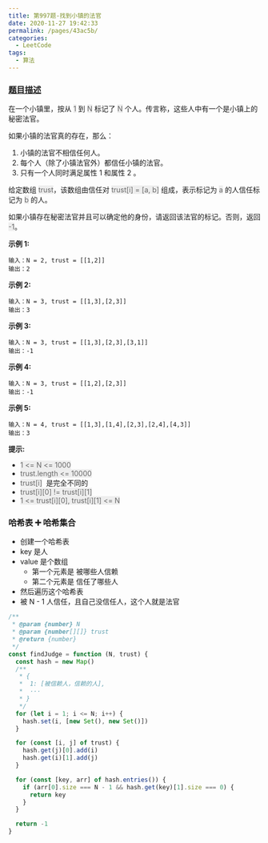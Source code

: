 ```yaml
---
title: 第997题-找到小镇的法官
date: 2020-11-27 19:42:33
permalink: /pages/43ac5b/
categories:
  - LeetCode
tags:
  - 算法
---
```


### [题目描述](https://leetcode-cn.com/problems/find-the-town-judge/)

在一个小镇里，按从 <font style="background: #eee; color: #666;">1</font> 到 <font style="background: #eee; color: #666;">N</font> 标记了 <font style="background: #eee; color: #666;">N</font> 个人。传言称，这些人中有一个是小镇上的秘密法官。

如果小镇的法官真的存在，那么：

1. 小镇的法官不相信任何人。
2. 每个人（除了小镇法官外）都信任小镇的法官。
3. 只有一个人同时满足属性 1 和属性 2 。

给定数组 <font style="background: #eee; color: #666;">trust</font>，该数组由信任对 <font style="background: #eee; color: #666;">trust[i] = [a, b]</font> 组成，表示标记为 <font style="background: #eee; color: #666;">a</font> 的人信任标记为 <font style="background: #eee; color: #666;">b</font> 的人。

如果小镇存在秘密法官并且可以确定他的身份，请返回该法官的标记。否则，返回 <font style="background: #eee; color: #666;">-1</font>。

<!-- more -->

**示例 1:**

```
输入：N = 2, trust = [[1,2]]
输出：2
```

**示例 2:**

```
输入：N = 3, trust = [[1,3],[2,3]]
输出：3
```

**示例 3:**

```
输入：N = 3, trust = [[1,3],[2,3],[3,1]]
输出：-1
```

**示例 4:**

```
输入：N = 3, trust = [[1,2],[2,3]]
输出：-1
```

**示例 5:**

```
输入：N = 4, trust = [[1,3],[1,4],[2,3],[2,4],[4,3]]
输出：3
```

**提示:**

- <font style="background: #eee; color: #666;">1 <= N <= 1000</font>
- <font style="background: #eee; color: #666;">trust.length <= 10000</font>
- <font style="background: #eee; color: #666;">trust[i]</font>  是完全不同的
- <font style="background: #eee; color: #666;">trust[i][0] != trust[i][1]</font>
- <font style="background: #eee; color: #666;">1 <= trust[i][0], trust[i][1] <= N</font>

### 哈希表 ➕ 哈希集合

- 创建一个哈希表
- key 是人
- value 是个数组
  - 第一个元素是 被哪些人信赖
  - 第二个元素是 信任了哪些人
- 然后遍历这个哈希表
- 被 N - 1 人信任，且自己没信任人，这个人就是法官

```JavaScript
/**
 * @param {number} N
 * @param {number[][]} trust
 * @return {number}
 */
const findJudge = function (N, trust) {
  const hash = new Map()
  /**
   * {
   *  1: [被信赖人，信赖的人],
   *  ···
   * }
   */
  for (let i = 1; i <= N; i++) {
    hash.set(i, [new Set(), new Set()])
  }

  for (const [i, j] of trust) {
    hash.get(j)[0].add(i)
    hash.get(i)[1].add(j)
  }

  for (const [key, arr] of hash.entries()) {
    if (arr[0].size === N - 1 && hash.get(key)[1].size === 0) {
      return key
    }
  }

  return -1
}
```
